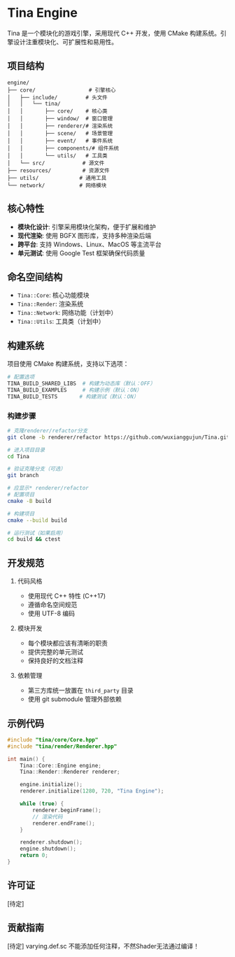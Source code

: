 # Tina Engine

Tina 是一个模块化的游戏引擎，采用现代 C++ 开发，使用 CMake 构建系统。引擎设计注重模块化、可扩展性和易用性。

## 项目结构

```
engine/
├── core/                 # 引擎核心
│   ├── include/         # 头文件
│   │   └── tina/       
│   │       ├── core/    # 核心类
│   │       ├── window/  # 窗口管理
│   │       ├── renderer/# 渲染系统
│   │       ├── scene/   # 场景管理
│   │       ├── event/   # 事件系统
│   │       ├── components/# 组件系统
│   │       └── utils/   # 工具类
│   └── src/            # 源文件
├── resources/          # 资源文件
├── utils/             # 通用工具
└── network/           # 网络模块
```

## 核心特性

- **模块化设计**: 引擎采用模块化架构，便于扩展和维护
- **现代渲染**: 使用 BGFX 图形库，支持多种渲染后端
- **跨平台**: 支持 Windows、Linux、MacOS 等主流平台
- **单元测试**: 使用 Google Test 框架确保代码质量

## 命名空间结构

- `Tina::Core`: 核心功能模块
- `Tina::Render`: 渲染系统
- `Tina::Network`: 网络功能（计划中）
- `Tina::Utils`: 工具类（计划中）

## 构建系统

项目使用 CMake 构建系统，支持以下选项：

```bash
# 配置选项
TINA_BUILD_SHARED_LIBS  # 构建为动态库（默认：OFF）
TINA_BUILD_EXAMPLES     # 构建示例（默认：ON）
TINA_BUILD_TESTS       # 构建测试（默认：ON）
```

### 构建步骤

```bash
# 克隆renderer/refactor分支
git clone -b renderer/refactor https://github.com/wuxianggujun/Tina.git 

# 进入项目目录
cd Tina 

# 验证克隆分支（可选）
git branch 

# 应显示* renderer/refactor
# 配置项目
cmake -B build

# 构建项目
cmake --build build

# 运行测试（如果启用）
cd build && ctest
```

## 开发规范

1. 代码风格
   - 使用现代 C++ 特性 (C++17)
   - 遵循命名空间规范
   - 使用 UTF-8 编码

2. 模块开发
   - 每个模块都应该有清晰的职责
   - 提供完整的单元测试
   - 保持良好的文档注释

3. 依赖管理
   - 第三方库统一放置在 `third_party` 目录
   - 使用 git submodule 管理外部依赖

## 示例代码

```cpp
#include "tina/core/Core.hpp"
#include "tina/render/Renderer.hpp"

int main() {
    Tina::Core::Engine engine;
    Tina::Render::Renderer renderer;

    engine.initialize();
    renderer.initialize(1280, 720, "Tina Engine");

    while (true) {
        renderer.beginFrame();
        // 渲染代码
        renderer.endFrame();
    }

    renderer.shutdown();
    engine.shutdown();
    return 0;
}
```

## 许可证

[待定]

## 贡献指南

[待定]
varying.def.sc 不能添加任何注释，不然Shader无法通过编译！